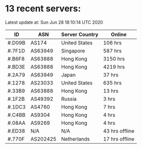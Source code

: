 # 13 recent servers:

Latest update at: Sun Jun 28 18:10:14 UTC 2020

| ID | ASN | Server Country | Online |
| -- | --- | -------------- | ------ |
| #.D09B | AS174 | United States | 106 hrs |
| #.7F1D | AS63949 | Singapore | 587 hrs |
| #.B6F8 | AS63888 | Hong Kong | 3150 hrs |
| #.BD3E | AS63888 | Hong Kong | 4219 hrs |
| #.2A79 | AS63949 | Japan | 37 hrs |
| #.1278 | AS23033 | United States | 635 hrs |
| #.33B9 | AS63888 | Hong Kong | 13 hrs |
| #.1F2B | AS49392 | Russia | 3 hrs |
| #.1DC3 | AS4760 | Hong Kong | 7 hrs |
| #.C4BB | AS9304 | Hong Kong | 4 hrs |
| #.08AA | AS9269 | Hong Kong | 4 hrs |
| #.ED38 | N/A | N/A | 43 hrs offline |
| #.770F | AS202425 | Netherlands | 17 hrs offline |

